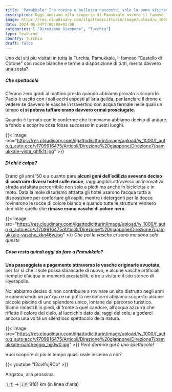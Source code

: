 ```yaml
---
title: 'Pamukkale: Tra rovine e bellezza nascosta, vale la pena visitarla?'
description: Oggi andiamo alla scoperta di Pamukkale ovvero il famoso "Castello di Cotone", merita una sosta?
image: https://res.cloudinary.com/ilgattodicitturin/image/upload/w_1000/f_auto,q_auto:eco/v1713011125/Articoli/Direzione%20giappone/Direzione7/pamukkale-vasche-drone_otbpse.jpg
date: 2024-05-04T7:00:00+01:00
categories: [ "Direzione Giappone", "Turchia"]
type: featured  
country: Turchia 
draft: false
---
```


Uno dei siti più visitati in tutta la Turchia, Pamukkale, il famoso “Castello di Cotone” con rocce bianche e terme a disposizione di tutti, merita davvero una sosta? 

##### Che spettacolo

C’erano zero gradi al mattino presto quando abbiamo provato a scoprirlo. Paolo è uscito con i soli occhi esposti all’aria gelida, per lanciare il drone e vedere se davvero le vasche in travertino con acqua termale nelle quali un tempo **ci si poteva tuffare erano davvero ormai prosciugate.**

Quando è tornato con le conferme che temevamo abbiamo deciso di andare a fondo e scoprire cosa fosse successo in questi luoghi. 

{{< image src="https://res.cloudinary.com/ilgattodicitturin/image/upload/w_1000/f_auto,q_auto:eco/v1709916475/Articoli/Direzione%20giappone/Direzione7/pamukkale-vista_ghfk1t.jpg" >}} 

##### Di chi è colpa?

Erano gli anni ’50 e a quanto pare **alcuni geni dell’edilizia avevano deciso di costruire diversi hotel sulle rocce**, raggiungibili attraverso un’innovativa strada asfaltata percorribile non solo a piedi ma anche in bicicletta e in moto. Data la mole di turismo attratta gli hotel usarono l’acqua tutta a disposizione per confortare gli ospiti, mentre i detergenti per le docce rovinarono le rocce di colore bianco e quando tutte le strutture vennero demolite quello che **rimase erano vasche di colore nero.**

{{< image src="https://res.cloudinary.com/ilgattodicitturin/image/upload/w_1000/f_auto,q_auto:eco/v1709916475/Articoli/Direzione%20giappone/Direzione7/pamukkale-vasche_xkn46w.jpg" >}} 
_Che poi le vasche ci sono ma sono solo queste_

##### Cosa resta quindi oggi da fare a Pamukkale? 

**Una passeggiata a pagamento attraverso le vasche originarie svuotate**, per far sì che il sole possa sbiancarle di nuovo, e alcune vasche artificiali riempite d’acqua in momenti prestabiliti, oltre a visitare il sito storico di Hyerapolis. 

Noi abbiamo deciso di non contribuire a rovinare un sito distrutto negli anni e camminando un po’ qua e un po’ là nei dintorni abbiamo scoperto alcune piccole piscine di uno splendore unico, lontane dal percorso turistico. Siamo rimasti lì in piedi, di fronte a quel candore, all’acqua azzurra che riflette il colore del cielo, al luccichio dato dai raggi del sole, a goderci ancora una volta un silenzioso spettacolo della natura.

{{< image src="https://res.cloudinary.com/ilgattodicitturin/image/upload/w_1000/f_auto,q_auto:eco/v1709916475/Articoli/Direzione%20giappone/Direzione7/pamukkale-parcheggio_hjj0w0.jpg" >}} 
_Però dormire qui è uno spettacolo!_

Vuoi scoprire di più in tempo quasi reale insieme a noi? 

{{< youtube "I3ovlfvjRCo" >}}

Arigatou, alla prossima.

🇮🇹 → 🇯🇵 9161 km (in linea d'aria)
